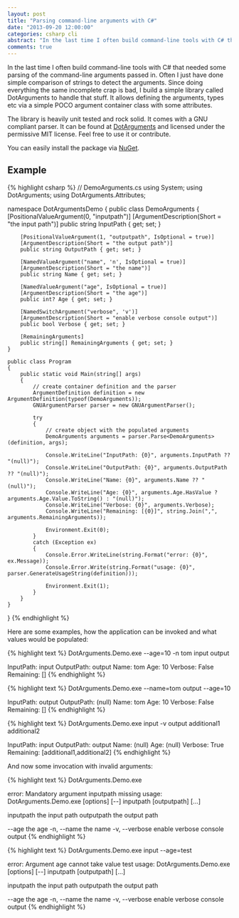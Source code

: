 ```yaml
---
layout: post
title: "Parsing command-line arguments with C#"
date: "2013-09-20 12:00:00"
categories: csharp cli
abstract: "In the last time I often build command-line tools with C# that needed some parsing of the command-line arguments passed in. Often I just have done simple comparison of strings to detect the arguments..."
comments: true
---
```


In the last time I often build command-line tools with C# that needed some parsing of the command-line arguments passed in. Often I just have done simple comparison of strings to detect the arguments. Since doing everything the same incomplete crap is bad, I build a simple library called DotArguments to handle that stuff. It allows defining the arguments, types etc via a simple POCO argument container class with some attributes.

The library is heavily unit tested and rock solid. It comes with a GNU compliant parser. It can be found at [DotArguments](https://github.com/choffmeister/DotArguments) and licensed under the permissive MIT license. Feel free to use it or contribute.

You can easily install the package via [NuGet](http://www.nuget.org/packages/DotArguments/).

## Example

{% highlight csharp %}
// DemoArguments.cs
using System;
using DotArguments;
using DotArguments.Attributes;

namespace DotArgumentsDemo
{
    public class DemoArguments
    {
        [PositionalValueArgument(0, "inputpath")]
        [ArgumentDescription(Short = "the input path")]
        public string InputPath { get; set; }

        [PositionalValueArgument(1, "outputpath", IsOptional = true)]
        [ArgumentDescription(Short = "the output path")]
        public string OutputPath { get; set; }

        [NamedValueArgument("name", 'n', IsOptional = true)]
        [ArgumentDescription(Short = "the name")]
        public string Name { get; set; }

        [NamedValueArgument("age", IsOptional = true)]
        [ArgumentDescription(Short = "the age")]
        public int? Age { get; set; }

        [NamedSwitchArgument("verbose", 'v')]
        [ArgumentDescription(Short = "enable verbose console output")]
        public bool Verbose { get; set; }

        [RemainingArguments]
        public string[] RemainingArguments { get; set; }
    }

    public class Program
    {
        public static void Main(string[] args)
        {
            // create container definition and the parser
            ArgumentDefinition definition = new ArgumentDefinition(typeof(DemoArguments));
            GNUArgumentParser parser = new GNUArgumentParser();

            try
            {
                // create object with the populated arguments
                DemoArguments arguments = parser.Parse<DemoArguments>(definition, args);

                Console.WriteLine("InputPath: {0}", arguments.InputPath ?? "(null)");
                Console.WriteLine("OutputPath: {0}", arguments.OutputPath ?? "(null)");
                Console.WriteLine("Name: {0}", arguments.Name ?? "(null)");
                Console.WriteLine("Age: {0}", arguments.Age.HasValue ? arguments.Age.Value.ToString() : "(null)");
                Console.WriteLine("Verbose: {0}", arguments.Verbose);
                Console.WriteLine("Remaining: [{0}]", string.Join(",", arguments.RemainingArguments));

                Environment.Exit(0);
            }
            catch (Exception ex)
            {
                Console.Error.WriteLine(string.Format("error: {0}", ex.Message));
                Console.Error.Write(string.Format("usage: {0}", parser.GenerateUsageString(definition)));

                Environment.Exit(1);
            }
        }
    }
}
{% endhighlight %}

Here are some examples, how the application can be invoked and what values would be populated:

{% highlight text %}
DotArguments.Demo.exe --age=10 -n tom input output

InputPath: input
OutputPath: output
Name: tom
Age: 10
Verbose: False
Remaining: []
{% endhighlight %}

{% highlight text %}
DotArguments.Demo.exe --name=tom output --age=10

InputPath: output
OutputPath: (null)
Name: tom
Age: 10
Verbose: False
Remaining: []
{% endhighlight %}

{% highlight text %}
DotArguments.Demo.exe input -v output additional1 additional2

InputPath: input
OutputPath: output
Name: (null)
Age: (null)
Verbose: True
Remaining: [additional1,additional2]
{% endhighlight %}

And now some invocation with invalid arguments:

{% highlight text %}
DotArguments.Demo.exe

error: Mandatory argument inputpath missing
usage: DotArguments.Demo.exe [options] [--] inputpath [outputpath] [...]

  inputpath          the input path
  outputpath         the output path

  --age              the age
  -n, --name         the name
  -v, --verbose      enable verbose console output
{% endhighlight %}

{% highlight text %}
DotArguments.Demo.exe input --age=test

error: Argument age cannot take value test
usage: DotArguments.Demo.exe [options] [--] inputpath [outputpath] [...]

  inputpath          the input path
  outputpath         the output path

  --age              the age
  -n, --name         the name
  -v, --verbose      enable verbose console output
{% endhighlight %}
